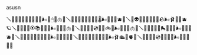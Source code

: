 asusn

🪛🔱🛜🫗🚞👞🍁🎩🚎🐒🌬🧨🖱🥚🫁🧶🪛🔱👀🔧🚞👛😄🎩🚊🌡🌬🧮🤮🥚🫐🛞🪛🔱👽🔧🚞🐻🔳🎩😥🪨🌬🩰🖖🥚🫐🪐🪛🔱👿🫗🚞🏵📚🎩🚊🎄🌬🧯🕺🥚🫁📑🪛🔰🐀🫗🚞💿🔳🎩🚲🚟🌬🧲🚯🥚🫁🚰🪛🔱💀🔧🚞🏓🛼🎩🚿🪻🌬🧪🙊🥚🫐🧢🪛🔱🛟🔧🚞🚋🫳🎩😆🏉🌬🧶🚓🥚🫅💛🪛🔱🔌🐃🚞🐋🥍🎩😱🤮🌬🩰🛳🥚🫀📍🪛🔰🐽🫗🚞💿🍁🎩🚊🌋🌬🧵🔷🚀🚀🚀

